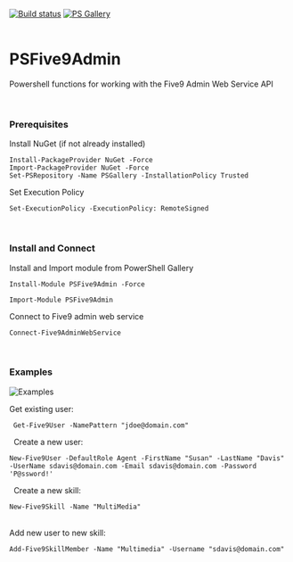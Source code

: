 ﻿[![Build status](https://ci.appveyor.com/api/projects/status/kjkrr2mo550j57mq?svg=true)](https://ci.appveyor.com/project/sqone2/psfive9admin) [![PS Gallery](https://img.shields.io/badge/install-PS%20Gallery-blue.svg)](https://www.powershellgallery.com/packages/PSFive9Admin/)  
&nbsp;

 
 # PSFive9Admin
Powershell functions for working with the Five9 Admin Web Service API
&nbsp;
&nbsp;
    
&nbsp;
&nbsp;
### Prerequisites

Install NuGet (if not already installed)

    Install-PackageProvider NuGet -Force
    Import-PackageProvider NuGet -Force
    Set-PSRepository -Name PSGallery -InstallationPolicy Trusted
    
    
Set Execution Policy

    Set-ExecutionPolicy -ExecutionPolicy: RemoteSigned
    
&nbsp;
&nbsp;
### Install and Connect

Install and Import module from PowerShell Gallery
       
    Install-Module PSFive9Admin -Force
       
    Import-Module PSFive9Admin

Connect to Five9 admin web service

    Connect-Five9AdminWebService

&nbsp;
&nbsp;
### Examples


![Examples](https://github.com/sqone2/PSFive9Admin/blob/master/assets/psfive9admin-example.png)


Get existing user:

     Get-Five9User -NamePattern "jdoe@domain.com"

&nbsp;
Create a new user:

    New-Five9User -DefaultRole Agent -FirstName "Susan" -LastName "Davis" -UserName sdavis@domain.com -Email sdavis@domain.com -Password 'P@ssword!'

&nbsp;
Create a new skill:

    New-Five9Skill -Name "MultiMedia"
    
&nbsp;  
Add new user to new skill:

    Add-Five9SkillMember -Name "Multimedia" -Username "sdavis@domain.com"
    
